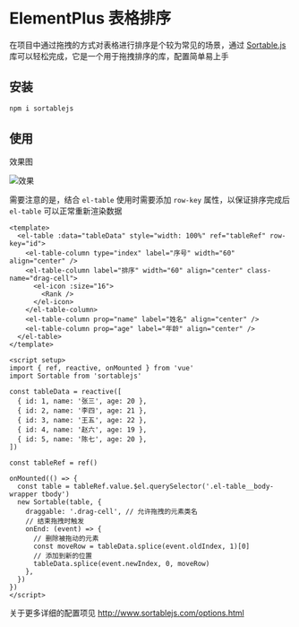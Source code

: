 # ElementPlus 表格排序

在项目中通过拖拽的方式对表格进行排序是个较为常见的场景，通过 [Sortable.js](http://www.sortablejs.com/index.html) 库可以轻松完成，它是一个用于拖拽排序的库，配置简单易上手

## 安装

```bash
npm i sortablejs
```

## 使用

效果图

<img src="/md/el-table-sort.png" alt="效果" />

需要注意的是，结合 `el-table` 使用时需要添加 `row-key` 属性，以保证排序完成后 `el-table` 可以正常重新渲染数据

```vue
<template>
  <el-table :data="tableData" style="width: 100%" ref="tableRef" row-key="id">
    <el-table-column type="index" label="序号" width="60" align="center" />
    <el-table-column label="排序" width="60" align="center" class-name="drag-cell">
      <el-icon :size="16">
        <Rank />
      </el-icon>
    </el-table-column>
    <el-table-column prop="name" label="姓名" align="center" />
    <el-table-column prop="age" label="年龄" align="center" />
  </el-table>
</template>

<script setup>
import { ref, reactive, onMounted } from 'vue'
import Sortable from 'sortablejs'

const tableData = reactive([
  { id: 1, name: '张三', age: 20 },
  { id: 2, name: '李四', age: 21 },
  { id: 3, name: '王五', age: 22 },
  { id: 4, name: '赵六', age: 19 },
  { id: 5, name: '陈七', age: 20 },
])

const tableRef = ref()

onMounted(() => {
  const table = tableRef.value.$el.querySelector('.el-table__body-wrapper tbody')
  new Sortable(table, {
    draggable: '.drag-cell', // 允许拖拽的元素类名
    // 结束拖拽时触发
    onEnd: (event) => {
      // 删除被拖动的元素
      const moveRow = tableData.splice(event.oldIndex, 1)[0]
      // 添加到新的位置
      tableData.splice(event.newIndex, 0, moveRow)
    },
  })
})
</script>
```

关于更多详细的配置项见 http://www.sortablejs.com/options.html
